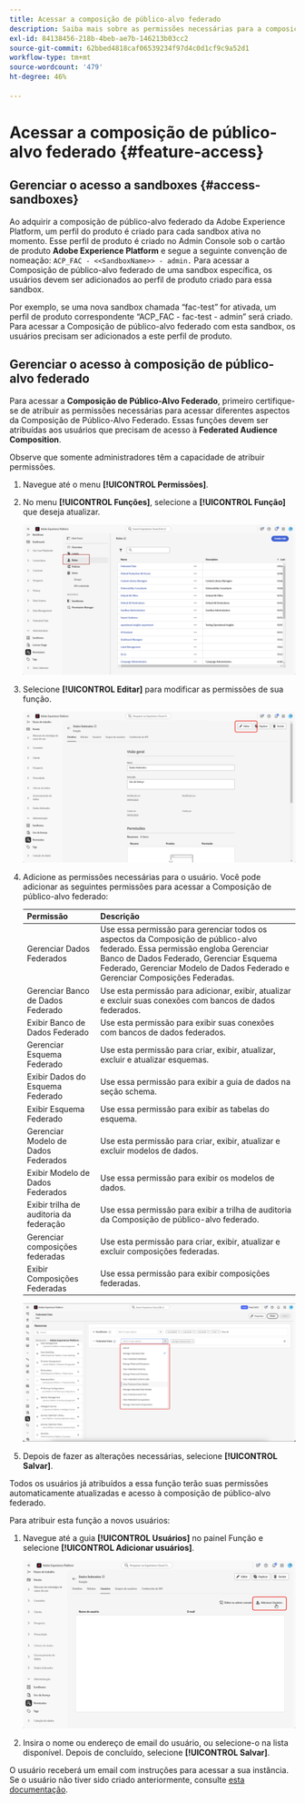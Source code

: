```yaml
---
title: Acessar a composição de público-alvo federado
description: Saiba mais sobre as permissões necessárias para a composição de público-alvo federado
exl-id: 84138456-218b-4beb-ae7b-146213b03cc2
source-git-commit: 62bbed4818caf06539234f97d4c0d1cf9c9a52d1
workflow-type: tm+mt
source-wordcount: '479'
ht-degree: 46%

---
```


# Acessar a composição de público-alvo federado {#feature-access}

## Gerenciar o acesso a sandboxes {#access-sandboxes}

Ao adquirir a composição de público-alvo federado da Adobe Experience Platform, um perfil do produto é criado para cada sandbox ativa no momento. Esse perfil de produto é criado no Admin Console sob o cartão de produto **Adobe Experience Platform** e segue a seguinte convenção de nomeação: `ACP_FAC - <<SandboxName>> - admin.` Para acessar a Composição de público-alvo federado de uma sandbox específica, os usuários devem ser adicionados ao perfil de produto criado para essa sandbox.

Por exemplo, se uma nova sandbox chamada “fac-test” for ativada, um perfil de produto correspondente “ACP_FAC - fac-test - admin” será criado. Para acessar a Composição de público-alvo federado com esta sandbox, os usuários precisam ser adicionados a este perfil de produto.

## Gerenciar o acesso à composição de público-alvo federado

Para acessar a **Composição de Público-Alvo Federado**, primeiro certifique-se de atribuir as permissões necessárias para acessar diferentes aspectos da Composição de Público-Alvo Federado. Essas funções devem ser atribuídas aos usuários que precisam de acesso à **Federated Audience Composition**.

Observe que somente administradores têm a capacidade de atribuir permissões.

1. Navegue até o menu **[!UICONTROL Permissões]**.

1. No menu **[!UICONTROL Funções]**, selecione a **[!UICONTROL Função]** que deseja atualizar.

   ![](assets/access_fda_1.png)

1. Selecione **[!UICONTROL Editar]** para modificar as permissões de sua função.

   ![](assets/access_fda_2.png)

1. Adicione as permissões necessárias para o usuário. Você pode adicionar as seguintes permissões para acessar a Composição de público-alvo federado:

   | Permissão | Descrição |
   | ---------- | ----------- |
   | Gerenciar Dados Federados | Use essa permissão para gerenciar todos os aspectos da Composição de público-alvo federado. Essa permissão engloba Gerenciar Banco de Dados Federado, Gerenciar Esquema Federado, Gerenciar Modelo de Dados Federado e Gerenciar Composições Federadas. |
   | Gerenciar Banco de Dados Federado | Use esta permissão para adicionar, exibir, atualizar e excluir suas conexões com bancos de dados federados. |
   | Exibir Banco de Dados Federado | Use esta permissão para exibir suas conexões com bancos de dados federados. |
   | Gerenciar Esquema Federado | Use esta permissão para criar, exibir, atualizar, excluir e atualizar esquemas. |
   | Exibir Dados do Esquema Federado | Use essa permissão para exibir a guia de dados na seção schema. |
   | Exibir Esquema Federado | Use essa permissão para exibir as tabelas do esquema. |
   | Gerenciar Modelo de Dados Federados | Use esta permissão para criar, exibir, atualizar e excluir modelos de dados. |
   | Exibir Modelo de Dados Federados | Use essa permissão para exibir os modelos de dados. |
   | Exibir trilha de auditoria da federação | Use essa permissão para exibir a trilha de auditoria da Composição de público-alvo federado. |
   | Gerenciar composições federadas | Use esta permissão para criar, exibir, atualizar e excluir composições federadas. |
   | Exibir Composições Federadas | Use essa permissão para exibir composições federadas. |

   ![](assets/permissions.png)

1. Depois de fazer as alterações necessárias, selecione **[!UICONTROL Salvar]**.

Todos os usuários já atribuídos a essa função terão suas permissões automaticamente atualizadas e acesso à composição de público-alvo federado.

Para atribuir esta função a novos usuários:

1. Navegue até a guia **[!UICONTROL Usuários]** no painel Função e selecione **[!UICONTROL Adicionar usuários]**.

   ![](assets/access_fda_4.png)

1. Insira o nome ou endereço de email do usuário, ou selecione-o na lista disponível. Depois de concluído, selecione **[!UICONTROL Salvar]**.

<!-- Alternatively, you can assign one of the pre-existing roles to the users, depending on what permissions they need. For more information on assigning pre-existing roles to a user, please read the [guide on managing users for a product profile](https://experienceleague.adobe.com/pt-br/docs/experience-platform/access-control/ui/users).

| Role name | Permissions |
| --------- | ----------- |
| FAC Data Managers | <ul><li>Manage Federated Compositions</li><li>View Federated Databases</li><li>View Federated Schemas</li><li>View Federated Schema Data</li><li>View Federated Data Models</li></ul> |
| FAC Composition Managers | <ul><li>Manage Federated Compositions</li></ul> |
| FAC Administrators | <ul><li>Manage Federated Data</li></ul> | -->

O usuário receberá um email com instruções para acessar a sua instância. Se o usuário não tiver sido criado anteriormente, consulte [esta documentação](https://experienceleague.adobe.com/pt-br/docs/experience-platform/access-control/abac/permissions-ui/users).
